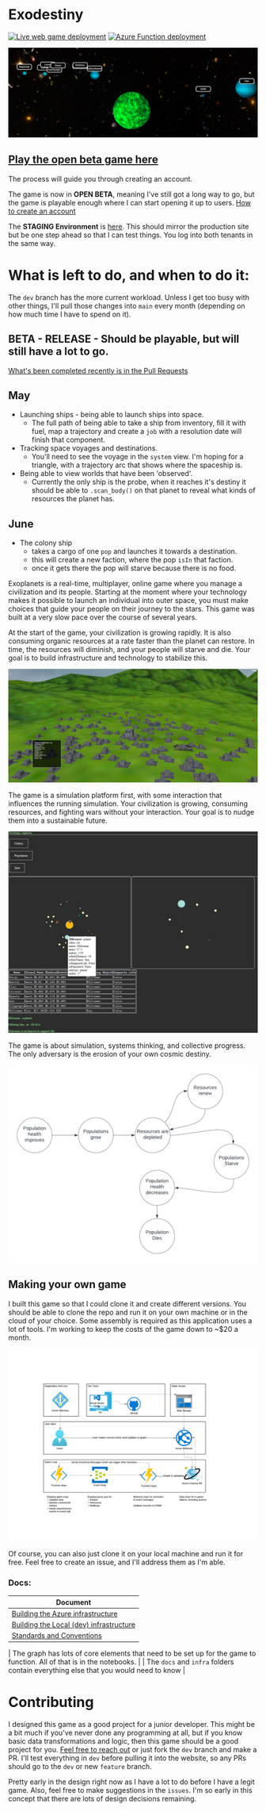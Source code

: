# Exodestiny

[![Live web game deployment](https://github.com/BillmanH/exoplanets/actions/workflows/main_exodestiny.yml/badge.svg)](https://github.com/BillmanH/exoplanets/actions/workflows/main_exodestiny.yml)
[![Azure Function deployment](https://github.com/BillmanH/exoplanets/actions/workflows/main_exo_functions.yml/badge.svg)](https://github.com/BillmanH/exoplanets/actions/workflows/main_exo_functions.yml)


![Alt text](/docs/img/3dscene.png?raw=true "solar system")

## [Play the open beta game here](https://exodestiny.azurewebsites.net/)

The process will guide you through creating an account. 

The game is now in **OPEN BETA**, meaning I've still got a long way to go, but the game is playable enough where I can start opening it up to users. [How to create an account](docs/creating_a_new_account.md)

The **STAGING Environment** is [here](exodestiny-stage-guepbuc0bmcudnbh.westus2-01.azurewebsites.net). This should mirror the production site but be one step ahead so that I can test things. You log into both tenants in the same way. 

# What is left to do, and when to do it:
The `dev` branch has the more current workload. Unless I get too busy with other things, I'll pull those changes into `main` every month (depending on how much time I have to spend on it). 


## **BETA - RELEASE** - Should be playable, but will still have a lot to go.

[What's been completed recently is in the Pull Requests](https://github.com/BillmanH/exoplanets/pulls?q=is%3Apr+is%3Aclosed+base%3Amain)

## May
* Launching ships - being able to launch ships into space.
  * The full path of being able to take a ship from inventory, fill it with fuel, map a trajectory and create a `job` with a resolution date will finish that component. 
* Tracking space voyages and destinations.
  * You'll need to see the voyage in the `system` view. I'm hoping for a triangle, with a trajectory arc that shows where the spaceship is. 
* Being able to view worlds that have been 'observed'.
  * Currently the only ship is the probe, when it reaches it's destiny it should be able to `.scan_body()` on that planet to reveal what kinds of resources the planet has. 

## June
* The colony ship
  * takes a cargo of one `pop` and launches it towards a destination.
  * this will create a new faction, where the pop `isIn` that faction. 
  * once it gets there the pop will starve because there is no food.



Exoplanets is a real-time, multiplayer, online game where you manage a civilization and its people. Starting at the moment where your technology makes it possible to launch an individual into outer space, you must make choices that guide your people on their journey to the stars. This game was built at a very slow pace over the course of several years.

At the start of the game, your civilization is growing rapidly. It is also consuming organic resources at a rate faster than the planet can restore. In time, the resources will diminish, and your people will starve and die. Your goal is to build infrastructure and technology to stabilize this.

![Alt text](/docs/img/cityview.png?raw=true "local view")

The game is a simulation platform first, with some interaction that influences the running simulation. Your civilization is growing, consuming resources, and fighting wars without your interaction. Your goal is to nudge them into a sustainable future. 

![Alt text](/docs/img/solar_system.png?raw=true "solar system")

The game is about simulation, systems thinking, and collective progress. The only adversary is the erosion of your own cosmic destiny. 

![Alt text](/docs/img/PopGrowthSystem.png?raw=true "pop growth system")


## Making your own game
I built this game so that I could clone it and create different versions. You should be able to clone the repo and run it on your own machine or in the cloud of your choice. Some assembly is required as this application uses a lot of tools. I'm working to keep the costs of the game down to ~$20 a month. 

![Alt text](/docs/img/Infra.png?raw=true "Architecture")
    

Of course, you can also just clone it on your local machine and run it for free. Feel free to create an issue, and I'll address them as I'm able. 

### Docs:
| Document |
| ----------- |
| [Building the Azure infrastructure](docs/readme.md) | 
| [Building the Local (dev) infrastructure](docs/local_setup.md) | 
| [Standards and Conventions](docs/Standards%20and%20Conventions.md) | 

| The graph has lots of core elements that need to be set up for the game to function. All of that is in the notebooks. |
| The `docs` and `infra` folders contain everything else that you would need to know |


# Contributing
I designed this game as a good project for a junior developer. This might be a bit much if you've never done any programming at all, but if you know basic data transformations and logic, then this game should be a good project for you. [Feel free to reach out](mailto:william.jeffrey.harding@gmail.com) or just fork the `dev` branch and make a PR. I'll test everything in `dev` before pulling it into the website, so any PRs should go to the `dev` or new `feature` branch.  

Pretty early in the design right now as I have a lot to do before I have a legit game. Also, feel free to make suggestions in the `issues`. I'm so early in this concept that there are lots of design decisions remaining. 

